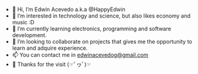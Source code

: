 - 👋 Hi, I’m Edwin Acevedo a.k.a @HappyEdwin
- 👀 I’m interested in technology and science, but also likes economy and music :D
- 🌱 I’m currently learning electronics, programming and software development.
- 💞️ I’m looking to collaborate on projects that gives me the opportunity to learn and adquire experience.
- 📫 You can contact me in edwinacevedog@gmail.com
- 🎊 Thanks for the visit (☞ﾟヮﾟ)☞

<!---
HappyEdwin/HappyEdwin is a ✨ special ✨ repository because its `README.md` (this file) appears on your GitHub profile.
You can click the Preview link to take a look at your changes.
--->
